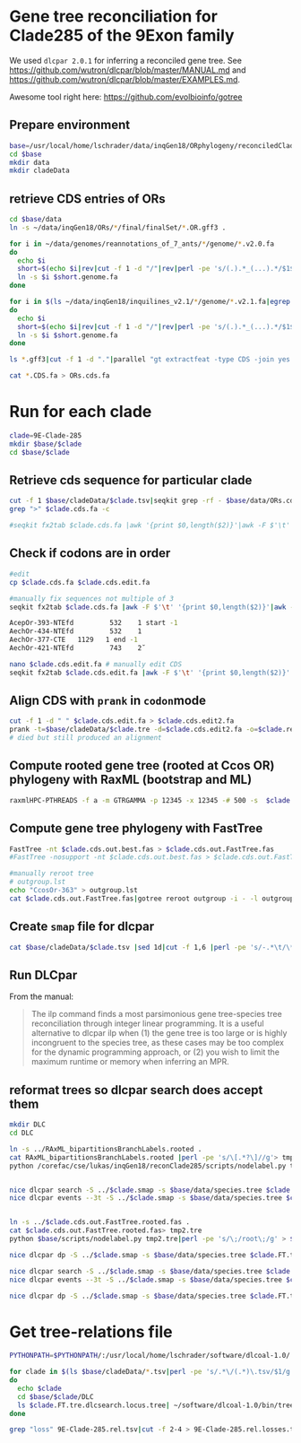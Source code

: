 # Gene tree reconciliation for Clade285 of the 9Exon family

We used ```dlcpar 2.0.1``` for inferring a reconciled gene tree. See https://github.com/wutron/dlcpar/blob/master/MANUAL.md and https://github.com/wutron/dlcpar/blob/master/EXAMPLES.md.

Awesome tool right here: https://github.com/evolbioinfo/gotree

## Prepare environment
```bash
base=/usr/local/home/lschrader/data/inqGen18/ORphylogeny/reconciledClades
cd $base
mkdir data
mkdir cladeData

```

## retrieve CDS entries of ORs
```bash
cd $base/data
ln -s ~/data/inqGen18/ORs/*/final/finalSet/*.OR.gff3 .

for i in ~/data/genomes/reannotations_of_7_ants/*/genome/*.v2.0.fa
do
  echo $i
  short=$(echo $i|rev|cut -f 1 -d "/"|rev|perl -pe 's/(.).*_(...).*/$1$2/g')
  ln -s $i $short.genome.fa
done

for i in $(ls ~/data/inqGen18/inquilines_v2.1/*/genome/*.v2.1.fa|egrep "mitome|fungal|bacterial" -v)
do
  echo $i
  short=$(echo $i|rev|cut -f 1 -d "/"|rev|perl -pe 's/(.).*_(...).*/$1$2/g')
  ln -s $i $short.genome.fa
done

ls *.gff3|cut -f 1 -d "."|parallel "gt extractfeat -type CDS -join yes -seqid yes -target yes -retainids yes -matchdescstart -seqfile {}.genome.fa {}.OR.gff3 > {}.CDS.fa"

cat *.CDS.fa > ORs.cds.fa
```

# Run for each clade
```bash
clade=9E-Clade-285
mkdir $base/$clade
cd $base/$clade
```

## Retrieve cds sequence for particular clade

```bash
cut -f 1 $base/cladeData/$clade.tsv|seqkit grep -rf - $base/data/ORs.cds.fa |perl -pe 's/-mRNA.*//g'> $clade.cds.fa
grep ">" $clade.cds.fa -c

#seqkit fx2tab $clade.cds.fa |awk '{print $0,length($2)}'|awk -F $'\t' '{OFS = FS} {if ($3%3!=0) print $1,substr($2,1,$3-$3%3);else print $1,$2}' |seqkit tab2fx > $clade.cds.trimmed.fa
```

## Check if codons are in order
```bash
#edit
cp $clade.cds.fa $clade.cds.edit.fa

#manually fix sequences not multiple of 3
seqkit fx2tab $clade.cds.fa |awk -F $'\t' '{print $0,length($2)}'|awk -F $'\t' '{OFS = FS} {if ($3%3!=0) print $1,$3,$3%3}'

AcepOr-393-NTEfd         532    1 start -1
AechOr-434-NTEfd         532    1
AechOr-377-CTE   1129   1 end -1
AechOr-421-NTEfd         743    2˘

nano $clade.cds.edit.fa # manually edit CDS
seqkit fx2tab $clade.cds.edit.fa |awk -F $'\t' '{print $0,length($2)}'|awk -F $'\t' '{OFS = FS} {if ($3%3!=0) print $1,$3,$3%3}'

```
## Align CDS with ```prank``` in ```codon```mode

```bash
cut -f 1 -d " " $clade.cds.edit.fa > $clade.cds.edit2.fa
prank -t=$base/cladeData/$clade.tre -d=$clade.cds.edit2.fa -o=$clade.repeat.cds.out -codon -iterate=3
# died but still produced an alignment
```
## Compute rooted gene tree (rooted at Ccos OR) phylogeny with RaxML (bootstrap and ML)
```bash
raxmlHPC-PTHREADS -f a -m GTRGAMMA -p 12345 -x 12345 -# 500 -s  $clade.cds.out.best.fas -n rooted -T 4 -o CcosOr-363
```

## Compute gene tree phylogeny with FastTree
```bash
FastTree -nt $clade.cds.out.best.fas > $clade.cds.out.FastTree.fas
#FastTree -nosupport -nt $clade.cds.out.best.fas > $clade.cds.out.FastTree.fas

#manually reroot tree
# outgroup.lst
echo "CcosOr-363" > outgroup.lst
cat $clade.cds.out.FastTree.fas|gotree reroot outgroup -i - -l outgroup.lst > $clade.cds.out.FastTree.rooted.fas

```
## Create ```smap``` file for dlcpar
```bash
cat $base/cladeData/$clade.tsv |sed 1d|cut -f 1,6 |perl -pe 's/-.*\t/\*\t/g' |sort|uniq|awk -F"\t" '{OFS=FS}{print $1,toupper($2)}' > $clade.smap
```
## Run DLCpar
From the manual:

>The ilp command finds a most parsimonious gene tree-species tree reconciliation through integer linear programming. It is a useful alternative to dlcpar ilp when (1) the gene tree is too large or is highly incongruent to the species tree, as these cases may be too complex for the dynamic programming approach, or (2) you wish to limit the maximum runtime or memory when inferring an MPR.

## reformat trees so dlcpar search does accept them
```bash
mkdir DLC
cd DLC

ln -s ../RAxML_bipartitionsBranchLabels.rooted .
cat RAxML_bipartitionsBranchLabels.rooted |perl -pe 's/\[.*?\]//g'> tmp1.tre
python /corefac/cse/lukas/inqGen18/reconClade285/scripts/nodelabel.py tmp1.tre|perl -pe 's/\;/root\;/g' > $clade.raxML.tre


nice dlcpar search -S ../$clade.smap -s $base/data/species.tree $clade.raxML.tre
nice dlcpar events --3t -S ../$clade.smap -s $base/data/species.tree $clade.raxML.tre.dlcsearch.coal.tree > $clade.raxML.recon.tsv


ln -s ../$clade.cds.out.FastTree.rooted.fas .
cat $clade.cds.out.FastTree.rooted.fas> tmp2.tre
python $base/scripts/nodelabel.py tmp2.tre|perl -pe 's/\;/root\;/g' > $clade.FT.tre

nice dlcpar dp -S ../$clade.smap -s $base/data/species.tree $clade.FT.tre --output_format 3t

nice dlcpar search -S ../$clade.smap -s $base/data/species.tree $clade.FT.tre
nice dlcpar events --3t -S ../$clade.smap -s $base/data/species.tree $clade.FT.tre.dlcsearch.coal.tree > $clade.recon.tsv

nice dlcpar dp -S ../$clade.smap -s $base/data/species.tree $clade.FT.tre
```

# Get tree-relations file

```bash
PYTHONPATH=$PYTHONPATH/:/usr/local/home/lschrader/software/dlcoal-1.0/

for clade in $(ls $base/cladeData/*.tsv|perl -pe 's/.*\/(.*)\.tsv/$1/g')
do
  echo $clade
  cd $base/$clade/DLC
  ls $clade.FT.tre.dlcsearch.locus.tree| ~/software/dlcoal-1.0/bin/tree-relations     -d -s $base/data/species.tree -S ../$clade.smap -T .tree -R .recon > $clade.rel.tsv
done

grep "loss" 9E-Clade-285.rel.tsv|cut -f 2-4 > 9E-Clade-285.rel.losses.tsv

```


<!--
```bash
# dp mode is the full mode
ln -s ../RAxML_rootedTree.test .
nice dlcpar dp -S ../$clade.smap -s ../../species.tree tmp.tre  --output_format 3t
nice dlcpar search -S ../$clade.smap -s ../../species.tree tmp.tre  --output_format 3t
nice dlcpar events --3t -S ../$clade.smap -s ../../species.tree RAxML_rootedTree.test.dlcdp.coal.tree
nice dlcpar events --3t -S ../$clade.smap -s ../../species.tree tmp.tre.dlcsearch.coal.tree

nice dlcpar dp -S ../$clade.smap -s ../../species.tree ../$clade.cds.out.FastTree.rooted.fas  --output_format 3t
# ilp dies due to pulp error
#nice dlcpar ilp -S ../$clade.smap -s ../../species.tree ../$clade.cds.out.FastTree.rooted.fas  --output_format 3t
ln -s ../$clade.cds.out.FastTree.rooted.fas .
nice dlcpar search -S ../$clade.smap -s ../../species.tree V-Clade-258.cds.out.FastTree.rooted.fas
nice dlcpar dp -S ../$clade.smap -s ../../species.tree V-Clade-258.cds.out.FastTree.rooted.fas
nice dlcpar events --3t -S ../$clade.smap -s ../../species.tree V-Clade-258.cds.out.FastTree.rooted.fas.dlcsearch.coal.tree
```
#visualize results
```bash
dlcpar landscape \
    -S $clade.smap \
    -s ../species.tree RAxML_rootedTree.test.dlcdp.coal.tree \
    RAxML_rootedTree.test.dlcdp.coal.tree
```


## Compute gene tree phylogeny with RaxML (bootstrap and ML), root with ```-f I```
```bash
#raxmlHPC-PTHREADS -f I -m GTRGAMMA -p 12345 -x 12345 -# 500 -s $clade.cds.out.best.fas -n run1 -T 4
raxmlHPC -f I -m GTRGAMMA -t /corefac/cse/lukas/inqGen18/reconClade285/V-Clade-258/RAxML_bipartitionsBranchLabels.unrooted -n test -s $clade.cds.out.best.fas

```
